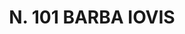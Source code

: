 ---
title: "N. 101 BARBA IOVIS"
plant-name: "N. 101"
plant-number: "101"
plant-xml: "/assets/xml/plant101.xml"
plant-title: "N. 101 BARBA IOVIS"
plant-taxon-link: ""
plant-taxon-link: ""
layout: single-xml
---